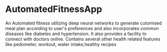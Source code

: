# AutomatedFitnessApp
An Automated fitness utilizing deep neural networks to generate cutomised meal plan according to user's preferences and also incorporates common diseases like diabetes and hypertension. It also provides a facility to connect with doctors online. Contains several other health related features like pedometer, workout, water intake,healthy recipes 

